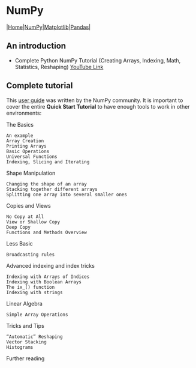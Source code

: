 # NumPy

|[Home](/index.md)|[NumPy](/NumPy.md)|[Matplotlib](/Matplotlib.md)|[Pandas](/Pandas.md)|

## An introduction
* Complete Python NumPy Tutorial (Creating Arrays, Indexing, Math, Statistics, Reshaping)
[YouTube Link](https://www.youtube.com/watch?v=GB9ByFAIAH4&t=64s)

## Complete tutorial
This [user guide](https://numpy.org/) was written by the NumPy community. It is important to cover the entire **Quick Start Tutorial** to have enough tools to work in other environments:

The Basics

    An example
    Array Creation
    Printing Arrays
    Basic Operations
    Universal Functions
    Indexing, Slicing and Iterating

Shape Manipulation

    Changing the shape of an array
    Stacking together different arrays
    Splitting one array into several smaller ones

Copies and Views

    No Copy at All
    View or Shallow Copy
    Deep Copy
    Functions and Methods Overview

Less Basic

    Broadcasting rules

Advanced indexing and index tricks

    Indexing with Arrays of Indices
    Indexing with Boolean Arrays
    The ix_() function
    Indexing with strings

Linear Algebra

    Simple Array Operations

Tricks and Tips

    “Automatic” Reshaping
    Vector Stacking
    Histograms

Further reading

